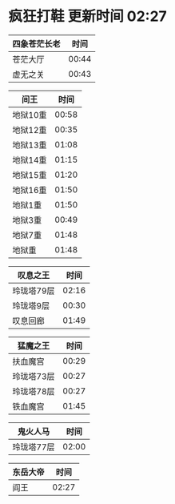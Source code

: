 # 疯狂打鞋 更新时间 02:27

| 四象苍茫长老   | 时间    |
|--------|-------|
| 苍茫大厅 | 00:44 |
| 虚无之关 | 00:43 |

| 间王   | 时间    |
|--------|-------|
| 地狱10重 | 00:58 |
| 地狱12重 | 00:35 |
| 地狱13重 | 01:08 |
| 地狱14重 | 01:15 |
| 地狱15重 | 01:20 |
| 地狱16重 | 01:50 |
| 地狱1重 | 01:50 |
| 地狱3重 | 00:49 |
| 地狱7重 | 01:48 |
| 地狱重 | 01:48 |

| 叹息之王   | 时间    |
|--------|-------|
| 玲珑塔79层 | 02:16 |
| 玲珑塔9层 | 00:30 |
| 叹息回廊 | 01:49 |

| 猛魔之王   | 时间    |
|--------|-------|
| 扶血魔宫 | 00:29 |
| 玲珑塔73层 | 00:27 |
| 玲珑塔78层 | 00:27 |
| 铁血魔宫 | 01:45 |

| 鬼火人马   | 时间    |
|--------|-------|
| 玲珑塔77层 | 02:00 |

| 东岳大帝   | 时间    |
|--------|-------|
| 阎王 | 02:27 |